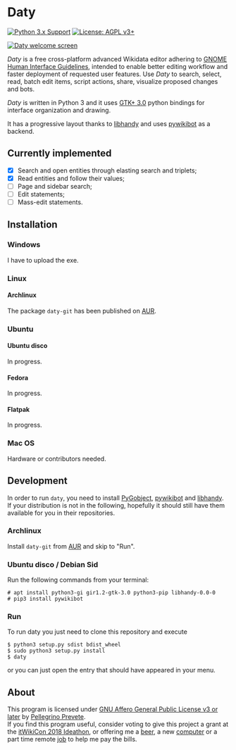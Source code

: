 # Daty

[![Python 3.x Support](https://img.shields.io/pypi/pyversions/Django.svg)](https://python.org)
[![License: AGPL v3+](https://img.shields.io/badge/license-AGPL%20v3%2B-blue.svg)](http://www.gnu.org/licenses/agpl-3.0)

[![Daty welcome screen](mockups/editor.png)](mockups/editor.png)

*Daty* is a free cross-platform advanced Wikidata editor adhering to [GNOME Human Interface Guidelines](https://developer.gnome.org/hig/stable/), intended to enable better editing workflow and faster deployment of requested user features.
Use *Daty* to search, select, read, batch edit items, script actions, share, visualize proposed changes and bots.

*Daty* is written in Python 3 and it uses [GTK+ 3.0](https://developer.gnome.org/hig/stable/) python bindings for interface organization and drawing.

It has a progressive layout thanks to [libhandy](https://source.puri.sm/Librem5/libhandy) and uses [pywikibot](https://phabricator.wikimedia.org/project/profile/87/) as a backend.

## Currently implemented
- [X] Search and open entities through elasting search and triplets;
- [X] Read entities and follow their values;
- [ ] Page and sidebar search;
- [ ] Edit statements;
- [ ] Mass-edit statements.

## Installation

### Windows
I have to upload the exe.

### Linux
#### Archlinux
The package `daty-git` has been published on [AUR](https://aur.archlinux.org/packages/daty-git/).

### Ubuntu
#### Ubuntu disco
In progress.

#### Fedora
In progress.

#### Flatpak
In progress.

### Mac OS
Hardware or contributors needed.

## Development
In order to run `daty`, you need to install [PyGobject](https://pygobject.readthedocs.io/en/latest/getting_started.html), [pywikibot](https://pypi.org/project/pywikibot) and [libhandy](https://source.puri.sm/tallero/libhandy). If your distribution is not in the following, hopefully it should still have them available for you in their repositories.

### Archlinux
Install `daty-git` from [AUR](https://aur.archlinux.org/packages/daty-git/) and skip to "Run".

### Ubuntu disco / Debian Sid
Run the following commands from your terminal:

    # apt install python3-gi gir1.2-gtk-3.0 python3-pip libhandy-0.0-0
    # pip3 install pywikibot


### Run
To run daty you just need to clone this repository and execute

    $ python3 setup.py sdist bdist_wheel
    $ sudo python3 setup.py install
    $ daty

or you can just open the entry that should have appeared in your menu.

## About

This program is licensed under [GNU Affero General Public License v3 or later](https://www.gnu.org/licenses/agpl-3.0.en.html) by [Pellegrino Prevete](http://prevete.ml).<br>
If you find this program useful, consider voting to give this project a grant at the [itWikiCon 2018 Ideathon](https://meta.wikimedia.org/wiki/ItWikiCon/2018/Ideathon), or offering me a [beer](https://patreon.com/tallero), a new [computer](https://patreon.com/tallero) or a part time remote [job](mailto:pellegrinoprevete@gmail.com) to help me pay the bills.

